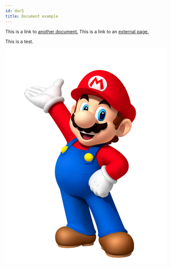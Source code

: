 ```yaml
---
id: doc5
title: Document example
---
```


This is a link to [another document.](doc4.md) This is a link to an [external page.](https://techwriter.netlify.app)

This is a test.

![img](../static/img/Image.png)
